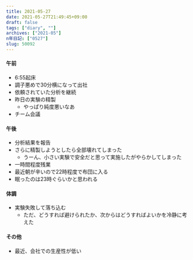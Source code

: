 ```yaml
---
title: 2021-05-27
date: 2021-05-27T21:49:45+09:00
draft: false
tags: ["diary", ""]
archives: ["2021-05"]
n年日記: ["0527"]
slug: 50092
---
```

#### 午前
- 6:55起床
- 調子悪めで30分横になって出社
- 依頼されていた分析を継続
- 昨日の実験の精製
  - やっぱり純度悪いなあ
- チーム会議
#### 午後
- 分析結果を報告
- さらに精製しようとしたら全部壊れてしまった
  - うーん、小さい実験で安全だと思って実施したがやらかしてしまった
- 一時間程度残業
- 最近朝が辛いので22時程度で布団に入る
- 眠ったのは23時ぐらいかと思われる
#### 体調
- 実験失敗して落ち込む
  - ただ、どうすれば避けられたか、次からはどうすればよいかを冷静に考えた
#### その他
- 最近、会社での生産性が低い

